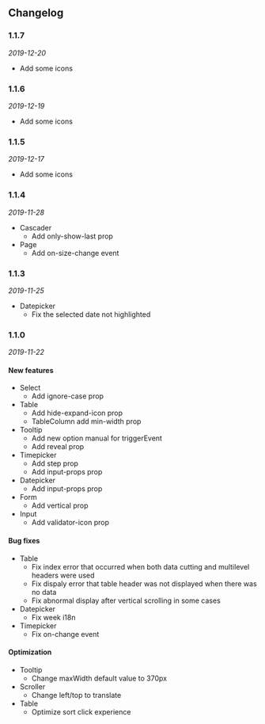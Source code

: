## Changelog

### 1.1.7

*2019-12-20*

- Add some icons

### 1.1.6

*2019-12-19*

- Add some icons

### 1.1.5

*2019-12-17*

- Add some icons

### 1.1.4

*2019-11-28*

- Cascader
  - Add only-show-last prop
- Page
  - Add on-size-change event

### 1.1.3

*2019-11-25*

- Datepicker
  - Fix the selected date not highlighted

### 1.1.0

*2019-11-22*

#### New features

- Select
  - Add ignore-case prop
- Table
  - Add hide-expand-icon prop
  - TableColumn add min-width prop
- Tooltip
  - Add new option manual for triggerEvent
  - Add reveal prop
- Timepicker
  - Add step prop
  - Add input-props prop
- Datepicker
  - Add input-props prop
- Form
  - Add vertical prop
- Input
  - Add validator-icon prop

#### Bug fixes

- Table
  - Fix index error that occurred when both data cutting and multilevel headers were used
  - Fix dispaly error that table header was not displayed when there was no data
  - Fix abnormal display after vertical scrolling in some cases
- Datepicker
  - Fix week i18n
- Timepicker
  - Fix on-change event

#### Optimization

- Tooltip
  - Change maxWidth default value to 370px
- Scroller
  - Change left/top to translate
- Table
  - Optimize sort click experience
